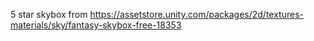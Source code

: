 5 star skybox from https://assetstore.unity.com/packages/2d/textures-materials/sky/fantasy-skybox-free-18353
